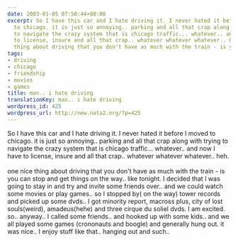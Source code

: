 ```yaml
---
date: 2003-01-05 07:50:44+00:00
excerpt: So I have this car and I hate driving it. I never hated it before I moved
  to chicago. it is just so annoying.. parking and all that crap along with trying
  to navigate the crazy system that is chicago traffic... whatever.. and now I have
  to license, insure and all that crap.. whatever whatever whatever.. heh.one nice
  thing about driving that you don't have as much with the train - is yo...
tags:
- driving
- chicago
- friendship
- movies
- games
title: man.. i hate driving
translationKey: man.. i hate driving
wordpress_id: 425
wordpress_url: http://new.nata2.org/?p=425
---
```


So I have this car and I hate driving it. I never hated it before I moved to chicago. it is just so annoying.. parking and all that crap along with trying to navigate the crazy system that is chicago traffic... whatever.. and now I have to license, insure and all that crap.. whatever whatever whatever.. heh.<br/><br/>one nice thing about driving that you don't have as much with the train - is you can stop and get things on the way..  like tonight. I decided that I was going to stay in and try and invite some friends over.. and we could watch some movies or play games.. so I stopped by( on the way) tower records and picked up some dvds.. I got minority report, macross plus, city of lost souls(weird), amadeus(hehe) and three cirque du soliel dvds. I am excited. so.. anyway.. I called some friends.. and hooked up with some kids.. and we all played some games (crononauts and boogle) and generally hung out. it was nice.. I enjoy stuff like that.. hanging out and such..